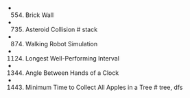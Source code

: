 

- 554. Brick Wall
- 735. Asteroid Collision             # stack
- 874. Walking Robot Simulation
- 1124. Longest Well-Performing Interval
- 1344. Angle Between Hands of a Clock
- 1443. Minimum Time to Collect All Apples in a Tree            # tree, dfs